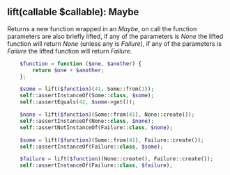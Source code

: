 ## lift(callable $callable): Maybe

Returns a new function wrapped in an *Maybe*, on call the function parameters are also briefly lifted,
if any of the parameters is *None* the lifted function will return *None* (unless any is *Failure*),
if any of the parameters is *Failure* the lifted function will return *Failure*.

```php
    $function = function ($one, $another) {
        return $one + $another;
    };

    $some = lift($function)(41, Some::from(1));
    self::assertInstanceOf(Some::class, $some);
    self::assertEquals(42, $some->get());

    $none = lift($function)(Some::from(41), None::create());
    self::assertInstanceOf(None::class, $none);
    self::assertNotInstanceOf(Failure::class, $none);

    $some = lift($function)(Some::from(41), Failure::create());
    self::assertInstanceOf(Failure::class, $some);

    $failure = lift($function)(None::create(), Failure::create());
    self::assertInstanceOf(Failure::class, $failure);
```